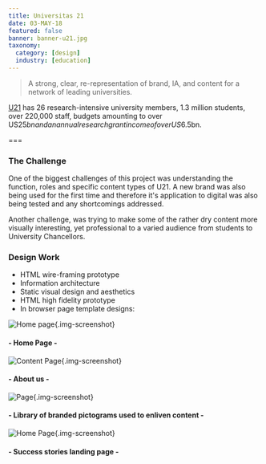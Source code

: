 ```yaml
---
title: Universitas 21
date: 03-MAY-18
featured: false
banner: banner-u21.jpg
taxonomy:
  category: [design]
  industry: [education]
---
```


<blockquote>A strong, clear, re-representation of brand, IA, and content for a network of leading universities.</blockquote>

<a href="http://www.universitas21.com" target="_blank">U21</a> has 26 research-intensive university members, 1.3 million students, over 220,000 staff, budgets amounting to over US$25bn and an annual research grant income of over US$6.5bn.

===

### The Challenge

One of the biggest challenges of this project was understanding the function, roles and specific content types of U21.  A new brand was also being used for the first time and therefore it's application to digital was also being tested and any shortcomings addressed.

Another challenge, was trying to make some of the rather dry content more visually interesting, yet professional to a varied audience from students to University Chancellors.

### Design Work

* HTML wire-framing prototype
* Information architecture
* Static visual design and aesthetics
* HTML high fidelity prototype
* In browser page template designs:

![Home page](u21-home.jpg){.img-screenshot}
#### - Home Page -

![Content Page](u21-about.jpg){.img-screenshot}
#### - About us -

![Page](u21-sub2.jpg){.img-screenshot}
#### - Library of branded pictograms used to enliven content -

![Home Page](u21-success.jpg){.img-screenshot}
#### - Success stories landing page -

